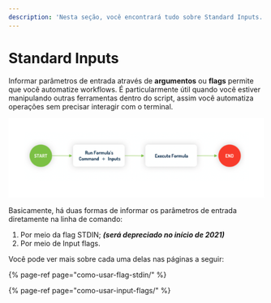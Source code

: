 ```yaml
---
description: 'Nesta seção, você encontrará tudo sobre Standard Inputs.'
---
```


# Standard Inputs

Informar parâmetros de entrada através de **argumentos** ou **flags** permite que você automatize workflows. É particularmente útil quando você estiver manipulando outras ferramentas dentro do script, assim você automatiza operações sem precisar interagir com o terminal. 

![Executing a formula on Ritchie with Standard Inputs](../../.gitbook/assets/screen-shot-2020-08-27-at-15.22.10.png)

Basicamente, há duas formas de informar os parâmetros de entrada diretamente na linha de comando: 

1. Por meio da flag STDIN;     _**\(será depreciado no início de 2021\)**_
2. Por meio de Input flags. 

Você pode ver mais sobre cada uma delas nas páginas a seguir: 

{% page-ref page="como-usar-flag-stdin/" %}

{% page-ref page="como-usar-input-flags/" %}



